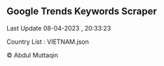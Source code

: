 

## Google Trends Keywords Scraper 
 
Last Update 08-04-2023 , 20:33:23

Country List :
VIETNAM.json



© Abdul Muttaqin 
